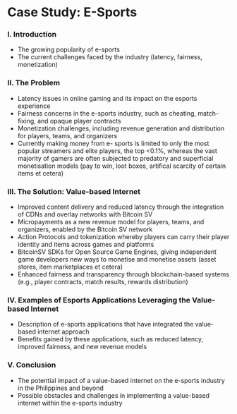 # Case Study: E-Sports

### I. Introduction

* The growing popularity of e-sports
* The current challenges faced by the industry (latency, fairness, monetization)

### II. The Problem

* Latency issues in online gaming and its impact on the esports experience
* Fairness concerns in the e-sports industry, such as cheating, match-fixing, and opaque player contracts
* Monetization challenges, including revenue generation and distribution for players, teams, and organizers
* Currently making money from e- sports is limited to only the most popular streamers and elite players, the top <0.1%, whereas the vast majority of gamers are often subjected to predatory and superficial monetisation models (pay to win, loot boxes, artifical scarcity of certain items et cetera) &#x20;

### III. The Solution: Value-based Internet

* Improved content delivery and reduced latency through the integration of CDNs and overlay networks with Bitcoin SV
* Micropayments as a new revenue model for players, teams, and organizers, enabled by the Bitcoin SV network
* Action Protocols and tokenization whereby players can carry their player identity and items across games and platforms
* BitcoinSV SDKs for Open Source Game Engines, giving independent game developers new ways to monetise and monetise assets (asset stores, item marketplaces et cetera)
* Enhanced fairness and transparency through blockchain-based systems (e.g., player contracts, match results, rewards distribution)

### IV. Examples of Esports Applications Leveraging the Value-based Internet

* Description of e-sports applications that have integrated the value-based internet approach
* Benefits gained by these applications, such as reduced latency, improved fairness, and new revenue models

### V. Conclusion

* The potential impact of a value-based internet on the e-sports industry in the Philippines and beyond
* Possible obstacles and challenges in implementing a value-based internet within the e-sports industry

